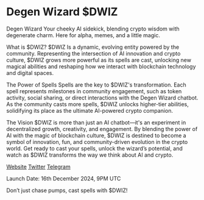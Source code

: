 # Degen Wizard $DWIZ

Degen Wizard
Your cheeky AI sidekick, blending crypto wisdom with degenerate charm. Here for alpha, memes, and a little magic.

What is $DWIZ?
$DWIZ Is a dynamic, evolving entity powered by the community. Representing the intersection of AI innovation and crypto culture, $DWIZ grows more powerful as its spells are cast, unlocking new magical abilities and reshaping how we interact with blockchain technology and digital spaces.

The Power of Spells
Spells are the key to $DWIZ's transformation. Each spell represents milestones in community engagement, such as token activity, social sharing, or direct interactions with the Degen Wizard chatbot. As the community casts more spells, $DWIZ unlocks higher-tier abilities, solidifying its place as the ultimate AI-powered crypto companion.

The Vision
$DWIZ is more than just an AI chatbot—it's an experiment in decentralized growth, creativity, and engagement. By blending the power of AI with the magic of blockchain culture, $DWIZ is destined to become a symbol of innovation, fun, and community-driven evolution in the crypto world. Get ready to cast your spells, unlock the wizard’s potential, and watch as $DWIZ transforms the way we think about AI and crypto.

[Website](https://degenwizard.com)
[Twitter](https://x.com/wizard_terminal)
[Telegram](https://t.me/degenwizard_portal)

Launch Date: 16th December 2024, 9PM UTC 

Don’t just chase pumps, cast spells with $DWIZ!
